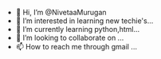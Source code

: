 - 👋 Hi, I’m @NivetaaMurugan
- 👀 I’m interested in learning new techie's...
- 🌱 I’m currently learning python,html...
- 💞️ I’m looking to collaborate on ...
- 📫 How to reach me through gmail ...

<!---
NivetaaMurugan/NivetaaMurugan is a ✨ special ✨ repository because its `README.md` (this file) appears on your GitHub profile.
You can click the Preview link to take a look at your changes.
--->
